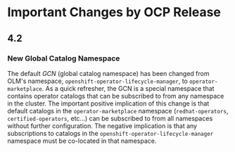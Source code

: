 # Important Changes by OCP Release

## 4.2

### New Global Catalog Namespace

The default _GCN_ (global catalog namespace) has been changed from OLM's namespace, `openshift-operator-lifecycle-manager`, to `operator-marketplace`. As a quick refresher, the GCN is a special namespace that contains operator catalogs that can be subscribed to from any namespace in the cluster. The important positive implication of this change is that default catalogs in the `operator-marketplace` namespace (`redhat-operators`, `certified-operators`, etc...) can be subscribed to from all namespaces without further configuration. The negative implication is that any subscriptions to catalogs in the `openshift-operator-lifecycle-manager` namespace must be co-located in that namespace.
